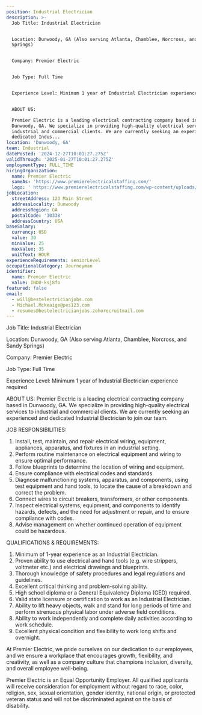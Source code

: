 ```yaml
---
position: Industrial Electrician
description: >-
  Job Title: Industrial Electrician


  Location: Dunwoody, GA (Also serving Atlanta, Chamblee, Norcross, and Sandy
  Springs)


  Company: Premier Electric


  Job Type: Full Time


  Experience Level: Minimum 1 year of Industrial Electrician experience required


  ABOUT US:

  Premier Electric is a leading electrical contracting company based in
  Dunwoody, GA. We specialize in providing high-quality electrical services to
  industrial and commercial clients. We are currently seeking an experienced and
  dedicated Indus...
location: 'Dunwoody, GA'
team: Industrial
datePosted: '2024-12-27T10:01:27.275Z'
validThrough: '2025-01-27T10:01:27.275Z'
employmentType: FULL_TIME
hiringOrganization:
  name: Premier Electric
  sameAs: 'https://www.premierelectricalstaffing.com/'
  logo: ' https://www.premierelectricalstaffing.com/wp-content/uploads/2020/05/Premier-Electrical-Staffing-logo.png'
jobLocation:
  streetAddress: 123 Main Street
  addressLocality: Dunwoody
  addressRegion: GA
  postalCode: '30338'
  addressCountry: USA
baseSalary:
  currency: USD
  value: 30
  minValue: 25
  maxValue: 35
  unitText: HOUR
experienceRequirements: seniorLevel
occupationalCategory: Journeyman
identifier:
  name: Premier Electric
  value: INDU-ksj8fo
featured: false
email:
  - will@bestelectricianjobs.com
  - Michael.Mckeaige@pes123.com
  - resumes@bestelectricianjobs.zohorecruitmail.com
---
```




Job Title: Industrial Electrician

Location: Dunwoody, GA (Also serving Atlanta, Chamblee, Norcross, and Sandy Springs)

Company: Premier Electric

Job Type: Full Time

Experience Level: Minimum 1 year of Industrial Electrician experience required

ABOUT US:
Premier Electric is a leading electrical contracting company based in Dunwoody, GA. We specialize in providing high-quality electrical services to industrial and commercial clients. We are currently seeking an experienced and dedicated Industrial Electrician to join our team.

JOB RESPONSIBILITIES:
1. Install, test, maintain, and repair electrical wiring, equipment, appliances, apparatus, and fixtures in an industrial setting.
2. Perform routine maintenance on electrical equipment and wiring to ensure optimal performance.
3. Follow blueprints to determine the location of wiring and equipment.
4. Ensure compliance with electrical codes and standards.
5. Diagnose malfunctioning systems, apparatus, and components, using test equipment and hand tools, to locate the cause of a breakdown and correct the problem.
6. Connect wires to circuit breakers, transformers, or other components.
7. Inspect electrical systems, equipment, and components to identify hazards, defects, and the need for adjustment or repair, and to ensure compliance with codes.
8. Advise management on whether continued operation of equipment could be hazardous.

QUALIFICATIONS & REQUIREMENTS:
1. Minimum of 1-year experience as an Industrial Electrician.
2. Proven ability to use electrical and hand tools (e.g. wire strippers, voltmeter etc.) and electrical drawings and blueprints.
3. Thorough knowledge of safety procedures and legal regulations and guidelines.
4. Excellent critical thinking and problem-solving ability.
5. High school diploma or a General Equivalency Diploma (GED) required.
6. Valid state licensure or certification to work as an Industrial Electrician.
7. Ability to lift heavy objects, walk and stand for long periods of time and perform strenuous physical labor under adverse field conditions.
8. Ability to work independently and complete daily activities according to work schedule.
9. Excellent physical condition and flexibility to work long shifts and overnight.

At Premier Electric, we pride ourselves on our dedication to our employees, and we ensure a workplace that encourages growth, flexibility, and creativity, as well as a company culture that champions inclusion, diversity, and overall employee well-being.

Premier Electric is an Equal Opportunity Employer. All qualified applicants will receive consideration for employment without regard to race, color, religion, sex, sexual orientation, gender identity, national origin, or protected veteran status and will not be discriminated against on the basis of disability.
